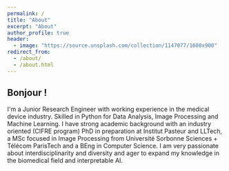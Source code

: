 ```yaml
---
permalink: /
title: "About"
excerpt: "About"
author_profile: true
header: 
  - image: "https://source.unsplash.com/collection/1147077/1600x900"
redirect_from: 
  - /about/
  - /about.html
---
```


<!-- -
<img src="https://source.unsplash.com/collection/1147077/1600x900">
![welcome](https://images.unsplash.com/photo-1514580597161-eb1c0b1a7971?ixlib=rb-1.2.1&ixid=eyJhcHBfaWQiOjEyMDd9&auto=format&fit=crop&w=1490&q=80)
-
 -->
## Bonjour !

I'm a Junior Research Engineer with working experience in the medical device industry. Skilled in Python for Data Analysis, Image Processing and Machine Learning. I have strong academic background with an industry oriented (CIFRE program) PhD in preparation at Institut Pasteur and LLTech, a MSc focused in Image Processing from Université Sorbonne Sciences + Télécom ParisTech and a BEng in Computer Science. I am very passionate about interdisciplinarity and diversity and ager to expand my knowledge in the biomedical field and interpretable AI.
